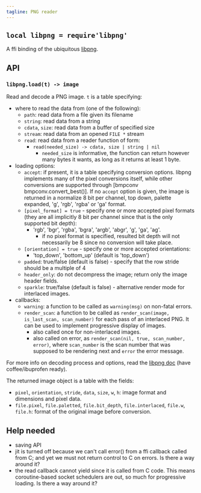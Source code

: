 ```yaml
---
tagline: PNG reader
---
```


## `local libpng = require'libpng'`

A ffi binding of the ubiquitous [libpng][libpng lib].

## API

### `libpng.load(t) -> image`

Read and decode a PNG image. `t` is a table specifying:

* where to read the data from (one of the following):
	* `path`: read data from a file given its filename
	* `string`: read data from a string
	* `cdata`, `size`: read data from a buffer of specified size
	* `stream`: read data from an opened `FILE *` stream
	* `read`: read data from a reader function of form:
		* `read(needed_size) -> cdata, size | string | nil`
			* `needed_size` is informative, the function can return however
			many bytes it wants, as long as it returns at least 1 byte.
* loading options:
	* `accept`: if present, it is a table specifying conversion options.
	  libpng implements many of the pixel conversions itself, while other
	  conversions are supported through [bmpconv bmpconv.convert_best()].
	  If no `accept` option is given, the image is returned in a normalize
	  8 bit per channel, top down, palette expanded, 'g', 'rgb', 'rgba' or
	  'ga' format.
	* `[pixel_format] = true` - specify one or more accepted pixel formats
	  (they are all implicitly 8 bit per channel since that is the only
	  supported bit depth):
		* 'rgb', 'bgr', 'rgba', 'bgra', 'argb', 'abgr', 'g', 'ga', 'ag'.
			* if no pixel format is specified, resulted bit depth will not
			  necessarily be 8 since no conversion will take place.
	* `[orientation] = true` - specify one or more accepted orientations:
		* 'top_down', 'bottom_up' (default is 'top_down')
	* `padded`: true/false (default is false) - specify that the row stride
	  should be a multiple of 4
	* `header_only`: do not decompress the image; return only the image header fields.
	* `sparkle`: true/false (default is false) - alternative render mode
	  for interlaced images.
* callbacks:
	* `warning`: a function to be called as `warning(msg)` on non-fatal errors.
	* `render_scan`: a function to be called as `render_scan(image,
	  is_last_scan, scan_number)` for each pass of an interlaced PNG. It can
	  be used to implement progressive display of images.
		* also called once for non-interlaced images.
		* also called on error, as `render_scan(nil, true, scan_number, error)`,
		  where `scan_number` is the scan number that was supposed to be
		  rendering next and `error` the error message.

For more info on decoding process and options, read the [libpng doc]
(have coffee/ibuprofen ready).

The returned image object is a table with the fields:

* `pixel`, `orientation`, `stride`, `data`, `size`, `w`, `h`: image format
  and dimensions and pixel data.
* `file.pixel`, `file.paletted`, `file.bit_depth`, `file.interlaced`,
  `file.w`, `file.h`: format of the original image before conversion.

## Help needed

  * saving API
  * jit is turned off because we can't call error() from a ffi callback called
    from C; and yet we must not return control to C on errors.
	 Is there a way around it?
  * the read callback cannot yield since it is called from C code. This means
    coroutine-based socket schedulers are out, so much for progressive loading.
	 Is there a way around it?


[libpng lib]:  http://www.libpng.org/pub/png/libpng.html
[libpng doc]:  http://www.libpng.org/pub/png/libpng-1.2.5-manual.html
